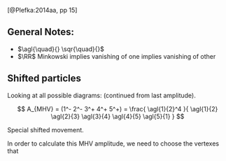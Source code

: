 <!--
@import "/dissertation/assets/custom.md"
 -->

[@Plefka:2014aa, pp 15]

## General Notes:
 - $\agl{\quad}{} \sqr{\quad}{}$
 - $\RR$ Minkowski implies vanishing of one implies vanishing of other

## Shifted particles

Looking at all possible diagrams:
(continued from last amplitude).

$$
  A_{MHV} = (1^- 2^- 3^+ 4^+ 5^+) = \frac{
    \agl{1}{2}^4
  }{
    \agl{1}{2} \agl{2}{3} \agl{3}{4} \agl{4}{5} \agl{5}{1}
  }
$$

Special shifted movement.

In order to calculate this MHV amplitude, we need to choose the vertexes that
